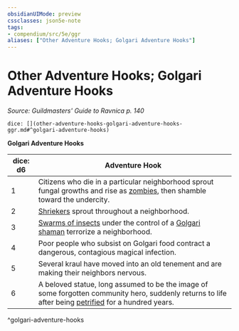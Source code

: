 ```yaml
---
obsidianUIMode: preview
cssclasses: json5e-note
tags:
- compendium/src/5e/ggr
aliases: ["Other Adventure Hooks; Golgari Adventure Hooks"]
---
```

# Other Adventure Hooks; Golgari Adventure Hooks
*Source: Guildmasters' Guide to Ravnica p. 140* 

`dice: [](other-adventure-hooks-golgari-adventure-hooks-ggr.md#^golgari-adventure-hooks)`

**Golgari Adventure Hooks**

| dice: d6 | Adventure Hook |
|----------|----------------|
| 1 | Citizens who die in a particular neighborhood sprout fungal growths and rise as [zombies](compendium/bestiary/undead/zombie.md), then shamble toward the undercity. |
| 2 | [Shriekers](compendium/bestiary/plant/shrieker.md) sprout throughout a neighborhood. |
| 3 | [Swarms of insects](compendium/bestiary/beast/swarm-of-insects.md) under the control of a [Golgari shaman](compendium/bestiary/humanoid/golgari-shaman-ggr.md) terrorize a neighborhood. |
| 4 | Poor people who subsist on Golgari food contract a dangerous, contagious magical infection. |
| 5 | Several kraul have moved into an old tenement and are making their neighbors nervous. |
| 6 | A beloved statue, long assumed to be the image of some forgotten community hero, suddenly returns to life after being [petrified](rules/conditions.md#petrified) for a hundred years. |
^golgari-adventure-hooks